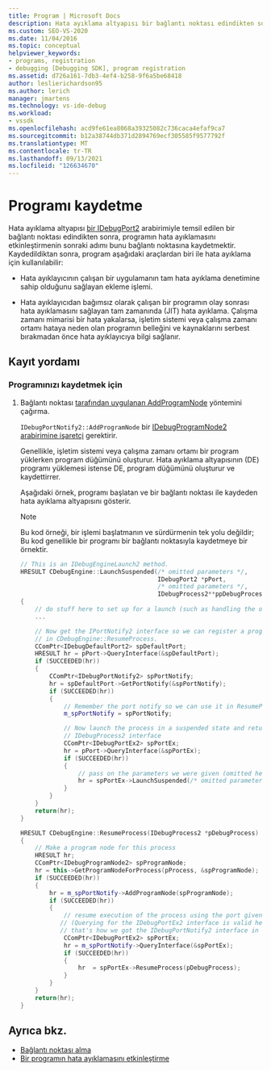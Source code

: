 ```yaml
---
title: Program | Microsoft Docs
description: Hata ayıklama altyapısı bir bağlantı noktası edindikten sonra hata ayıklaması yapılacak bir programın bir bağlantı noktasına nasıl kayded olduğunu öğrenin.
ms.custom: SEO-VS-2020
ms.date: 11/04/2016
ms.topic: conceptual
helpviewer_keywords:
- programs, registration
- debugging [Debugging SDK], program registration
ms.assetid: d726a161-7db3-4ef4-b258-9f6a5be68418
author: leslierichardson95
ms.author: lerich
manager: jmartens
ms.technology: vs-ide-debug
ms.workload:
- vssdk
ms.openlocfilehash: acd9fe61ea8068a39325082c736caca4efaf9ca7
ms.sourcegitcommit: b12a38744db371d2894769ecf305585f9577792f
ms.translationtype: MT
ms.contentlocale: tr-TR
ms.lasthandoff: 09/13/2021
ms.locfileid: "126634670"
---
```

# <a name="register-the-program"></a>Programı kaydetme
Hata ayıklama altyapısı [bir IDebugPort2](../../extensibility/debugger/reference/idebugport2.md) arabirimiyle temsil edilen bir bağlantı noktası edindikten sonra, programın hata ayıklamasını etkinleştirmenin sonraki adımı bunu bağlantı noktasına kaydetmektir. Kaydedildiktan sonra, program aşağıdaki araçlardan biri ile hata ayıklama için kullanılabilir:

- Hata ayıklayıcının çalışan bir uygulamanın tam hata ayıklama denetimine sahip olduğunu sağlayan ekleme işlemi.

- Hata ayıklayıcıdan bağımsız olarak çalışan bir programın olay sonrası hata ayıklamasını sağlayan tam zamanında (JIT) hata ayıklama. Çalışma zamanı mimarisi bir hata yakalarsa, işletim sistemi veya çalışma zamanı ortamı hataya neden olan programın belleğini ve kaynaklarını serbest bırakmadan önce hata ayıklayıcıya bilgi sağlanır.

## <a name="registering-procedure"></a>Kayıt yordamı

### <a name="to-register-your-program"></a>Programınızı kaydetmek için

1. Bağlantı noktası [tarafından uygulanan AddProgramNode](../../extensibility/debugger/reference/idebugportnotify2-addprogramnode.md) yöntemini çağırma.

     `IDebugPortNotify2::AddProgramNode` bir [IDebugProgramNode2 arabirimine işaretçi](../../extensibility/debugger/reference/idebugprogramnode2.md) gerektirir.

     Genellikle, işletim sistemi veya çalışma zamanı ortamı bir program yüklerken program düğümünü oluşturur. Hata ayıklama altyapısının (DE) programı yüklemesi istense DE, program düğümünü oluşturur ve kaydettirrer.

     Aşağıdaki örnek, programı başlatan ve bir bağlantı noktası ile kaydeden hata ayıklama altyapısını gösterir.

    > [!NOTE]
    > Bu kod örneği, bir işlemi başlatmanın ve sürdürmenin tek yolu değildir; Bu kod genellikle bir programı bir bağlantı noktasıyla kaydetmeye bir örnektir.

    ```cpp
    // This is an IDebugEngineLaunch2 method.
    HRESULT CDebugEngine::LaunchSuspended(/* omitted parameters */,
                                          IDebugPort2 *pPort,
                                          /* omitted parameters */,
                                          IDebugProcess2**ppDebugProcess)
    {
        // do stuff here to set up for a launch (such as handling the other parameters)
        ...

        // Now get the IPortNotify2 interface so we can register a program node
        // in CDebugEngine::ResumeProcess.
        CComPtr<IDebugDefaultPort2> spDefaultPort;
        HRESULT hr = pPort->QueryInterface(&spDefaultPort);
        if (SUCCEEDED(hr))
        {
            CComPtr<IDebugPortNotify2> spPortNotify;
            hr = spDefaultPort->GetPortNotify(&spPortNotify);
            if (SUCCEEDED(hr))
            {
                // Remember the port notify so we can use it in ResumeProcess.
                m_spPortNotify = spPortNotify;

                // Now launch the process in a suspended state and return the
                // IDebugProcess2 interface
                CComPtr<IDebugPortEx2> spPortEx;
                hr = pPort->QueryInterface(&spPortEx);
                if (SUCCEEDED(hr))
                {
                    // pass on the parameters we were given (omitted here)
                    hr = spPortEx->LaunchSuspended(/* omitted parameters */,ppDebugProcess)
                }
            }
        }
        return(hr);
    }

    HRESULT CDebugEngine::ResumeProcess(IDebugProcess2 *pDebugProcess)
    {
        // Make a program node for this process
        HRESULT hr;
        CComPtr<IDebugProgramNode2> spProgramNode;
        hr = this->GetProgramNodeForProcess(pProcess, &spProgramNode);
        if (SUCCEEDED(hr))
        {
            hr = m_spPortNotify->AddProgramNode(spProgramNode);
            if (SUCCEEDED(hr))
            {
                // resume execution of the process using the port given to us earlier.
               // (Querying for the IDebugPortEx2 interface is valid here since
               // that's how we got the IDebugPortNotify2 interface in the first place.)
                CComPtr<IDebugPortEx2> spPortEx;
                hr = m_spPortNotify->QueryInterface(&spPortEx);
                if (SUCCEEDED(hr))
                {
                    hr  = spPortEx->ResumeProcess(pDebugProcess);
                }
            }
        }
        return(hr);
    }

    ```

## <a name="see-also"></a>Ayrıca bkz.
- [Bağlantı noktası alma](../../extensibility/debugger/getting-a-port.md)
- [Bir programın hata ayıklamasını etkinleştirme](../../extensibility/debugger/enabling-a-program-to-be-debugged.md)
